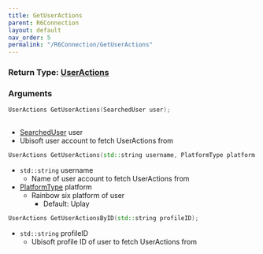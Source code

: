 ```yaml
---
title: GetUserActions
parent: R6Connection
layout: default
nav_order: 5
permalink: "/R6Connection/GetUserActions"
---
```


### Return Type: [UserActions](/Types/UserActions)

### Arguments 
```cpp 
UserActions GetUserActions(SearchedUser user);
 
```
* [SearchedUser](/Types/SearchedUser) user
 * Ubisoft user account to fetch UserActions from
 
```cpp
UserActions GetUserActions(std::string username, PlatformType platform = PlatformType::Uplay);
```
* `std::string` username
	* Name of user account to fetch UserActions from
* [PlatformType](/Types/PlatformType) platform
	* Rainbow six platform of user
		* Default: Uplay

```cpp
UserActions GetUserActionsByID(std::string profileID);
```
* `std::string` profileID
	* Ubisoft profile ID of user to fetch UserActions from